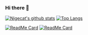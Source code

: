 ### Hi there 👋

[![Nigecat's github stats](https://github-readme-stats.vercel.app/api?username=Nigecat&count_private=true&show_icons=true&theme=radical)](https://github.com/Nigecat)
[![Top Langs](https://github-readme-stats.vercel.app/api/top-langs/?username=Nigecat&layout=compact&theme=radical)](https://github.com/Nigecat)

[![ReadMe Card](https://github-readme-stats.vercel.app/api/pin/?username=Nigecat&repo=Plexi&theme=radical&show_owner=true)](https://github.com/Nigecat/Plexi)
[![ReadMe Card](https://github-readme-stats.vercel.app/api/pin/?username=Nigecat&repo=Template-Searcher&theme=radical&show_owner=true)](https://github.com/Nigecat/Plexi)
